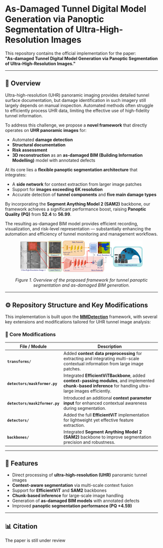# As-Damaged Tunnel Digital Model Generation via Panoptic Segmentation of Ultra-High-Resolution Images

This repository contains the official implementation for the paper:  
**"As-damaged Tunnel Digital Model Generation via Panoptic Segmentation of Ultra-High-Resolution Images."**

---

## 📘 Overview

Ultra-high-resolution (UHR) panoramic imaging provides detailed tunnel surface documentation, but damage identification in such imagery still largely depends on manual inspection. Automated methods often struggle to efficiently process UHR data, limiting the effective use of high-fidelity tunnel information.

To address this challenge, we propose a **novel framework** that directly operates on **UHR panoramic images** for:

- Automated **damage detection**  
- **Structural documentation**  
- **Risk assessment**  
- **3D reconstruction** as an **as-damaged BIM (Building Information Modelling)** model with annotated defects  

At its core lies a **flexible panoptic segmentation architecture** that integrates:
- A **side network** for context extraction from larger image patches  
- Support for **images exceeding 6K resolution**  
- Accurate detection of **tunnel components** and **five main damage types**

By incorporating the **Segment Anything Model 2 (SAM2)** backbone, our framework achieves a significant performance boost, raising **Panoptic Quality (PQ)** from **52.4** to **56.99**.

The resulting as-damaged BIM model provides efficient recording, visualization, and risk-level representation — substantially enhancing the automation and efficiency of tunnel monitoring and management workflows.

<p align="center">
  <img src="./resources/methodology.pdf" alt="Methodology Overview" width="80%">
</p>

<p align="center">
  <em>Figure 1. Overview of the proposed framework for tunnel panoptic segmentation and as-damaged BIM generation.</em>
</p>

---

## ⚙️ Repository Structure and Key Modifications

This implementation is built upon the **[MMDetection](https://github.com/open-mmlab/mmdetection)** framework, with several key extensions and modifications tailored for UHR tunnel image analysis:

### 🧩 Core Modifications

| File / Module | Description |
|----------------|-------------|
| **`transforms/`** | Added **context data preprocessing** for extracting and integrating multi-scale contextual information from large image patches. |
| **`detectors/maskformer.py`** | Integrated **EfficientViTBackbone**, added **context-passing modules**, and implemented **chunk-based inference** for handling ultra-large images efficiently. |
| **`detectors/mask2former.py`** | Introduced an additional **context parameter input** for enhanced contextual awareness during segmentation. |
| **`detectors/`** | Added the full **EfficientViT** implementation for lightweight yet effective feature extraction. |
| **`backbones/`** | Integrated **Segment Anything Model 2 (SAM2)** backbone to improve segmentation precision and robustness. |

---

## 🚀 Features

- Direct processing of **ultra-high-resolution (UHR)** panoramic tunnel images  
- **Context-aware segmentation** via multi-scale context fusion  
- Support for **EfficientViT** and **SAM2** backbones  
- **Chunk-based inference** for large-scale image handling  
- Generation of **as-damaged BIM models** with annotated defects  
- Improved **panoptic segmentation performance (PQ +4.59)**  

---

## 📊 Citation

The paper is still under review
